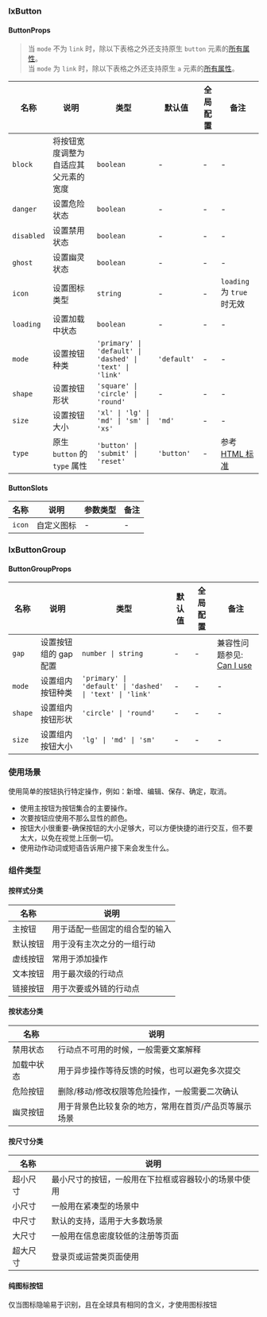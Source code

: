 ### IxButton

#### ButtonProps

> 当 `mode` 不为 `link` 时，除以下表格之外还支持原生 `button` 元素的[所有属性](https://developer.mozilla.org/zh-CN/docs/Web/HTML/Element/button)。  
> 当 `mode` 为 `link` 时，除以下表格之外还支持原生 `a` 元素的[所有属性](https://developer.mozilla.org/zh-CN/docs/Web/HTML/Element/a)。

| 名称 | 说明 | 类型  | 默认值 | 全局配置 | 备注 |
| --- | --- | --- | --- | --- | --- |
| `block` | 将按钮宽度调整为自适应其父元素的宽度 | `boolean` | - | - |- |
| `danger` | 设置危险状态 | `boolean` | - | - |- |
| `disabled` | 设置禁用状态 | `boolean` | - | - |- |
| `ghost` | 设置幽灵状态 | `boolean` | - | - |- |
| `icon` | 设置图标类型 | `string` | - | - | `loading` 为 `true` 时无效 |
| `loading` | 设置加载中状态 | `boolean` |  - | - |- |
| `mode` | 设置按钮种类 | `'primary' \| 'default' \| 'dashed' \| 'text' \| 'link'` | `'default'` | - |- |
| `shape` | 设置按钮形状 | `'square' \| 'circle' \| 'round'` | - | - |- |
| `size` | 设置按钮大小 | `'xl' \| 'lg' \| 'md' \| 'sm' \| 'xs'` | `'md'` | - |- |
| `type` | 原生 `button` 的 `type` 属性 | `'button' \| 'submit' \| 'reset'` | `'button'` | - | 参考 [HTML 标准](https://developer.mozilla.org/en-US/docs/Web/HTML/Element/button#attr-type) |

#### ButtonSlots

| 名称 | 说明 | 参数类型 | 备注 |
| --- | --- | --- | --- |
| `icon` | 自定义图标 | - | - |

### IxButtonGroup

#### ButtonGroupProps

| 名称 | 说明 | 类型  | 默认值 | 全局配置 | 备注 |
| --- | --- | --- | --- | --- | --- |
| `gap` | 设置按钮组的 gap 配置 | `number \| string` | - | - | 兼容性问题参见: [Can I use](https://caniuse.com/flexbox-gap) |
| `mode` | 设置组内按钮种类 | `'primary' \| 'default' \| 'dashed' \| 'text' \| 'link'` | - | - |- |
| `shape` | 设置组内按钮形状 | `'circle' \| 'round'` | - | - |- |
| `size` | 设置组内按钮大小 | `'lg' \| 'md' \| 'sm'` | - | - |- |

### 使用场景

使用简单的按钮执行特定操作，例如：新增、编辑、保存、确定，取消。

- 使用主按钮为按钮集合的主要操作。
- 次要按钮应使用不那么显性的颜色。
- 按钮大小很重要-确保按钮的大小足够大，可以方便快捷的进行交互，但不要太大，以免在视觉上压倒一切。
- 使用动作动词或短语告诉用户接下来会发生什么。

### 组件类型

#### 按样式分类

| 名称 | 说明  |
| --- | ---  |
| 主按钮 | 用于适配一些固定的组合型的输入 |
| 默认按钮 | 用于没有主次之分的一组行动 |
| 虚线按钮 | 常用于添加操作 |
| 文本按钮 | 用于最次级的行动点 |
| 链接按钮 | 用于次要或外链的行动点 |

#### 按状态分类

| 名称 | 说明  |
| --- | ---  |
| 禁用状态 | 行动点不可用的时候，一般需要文案解释 |
| 加载中状态 | 用于异步操作等待反馈的时候，也可以避免多次提交 |
| 危险按钮 | 删除/移动/修改权限等危险操作，一般需要二次确认 |
| 幽灵按钮 | 用于背景色比较复杂的地方，常用在首页/产品页等展示场景 |

#### 按尺寸分类

| 名称 | 说明  |
| --- | ---  |
| 超小尺寸 | 最小尺寸的按钮，一般用在下拉框或容器较小的场景中使用 |
| 小尺寸 | 一般用在紧凑型的场景中 |
| 中尺寸 | 默认的支持，适用于大多数场景 |
| 大尺寸 | 一般用在信息密度较低的注册等页面 |
| 超大尺寸 | 登录页或运营类页面使用 |

#### 纯图标按钮

仅当图标隐喻易于识别，且在全球具有相同的含义，才使用图标按钮
